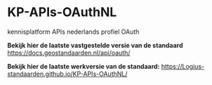 # KP-APIs-OAuthNL
kennisplatform APIs nederlands profiel OAuth

**Bekijk hier de laatste vastgestelde versie van de standaard** https://docs.geostandaarden.nl/api/oauth/

**Bekijk hier de laatste werkversie van de standaard:** https://Logius-standaarden.github.io/KP-APIs-OAuthNL/


